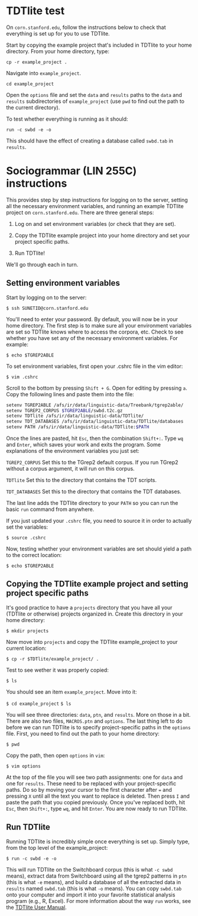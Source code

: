 # TDTlite test

On `corn.stanford.edu`, follow the instructions below to check that everything is set up for you to use TDTlite.

Start by copying the example project that's included in TDTlite to your home directory. From your home directory, type:

`cp -r example_project .`

Navigate into `example_project`.

`cd example_project`

Open the `options` file and set the `data` and `results` paths to the `data` and `results` subdirectories of `example_project` (use `pwd` to find out the path to the current directory).  

To test whether everything is running as it should:

`run -c swbd -e -o`

This should have the effect of creating a database called `swbd.tab` in `results`. 

# Sociogrammar (LIN 255C) instructions

This provides step by step instructions for logging on to the server, setting all the necessary environment variables, and running an example TDTlite project on `corn.stanford.edu`. There are three general steps:

1. Log on and set environment variables (or check that they are set).

2. Copy the TDTlite example project into your home directory and set your project specific paths.

3. Run TDTlite!

We'll go through each in turn.

## Setting environment variables

Start by logging on to the server:

`$ ssh SUNETID@corn.stanford.edu`

You'll need to enter your password. By default, you will now be in your home directory. The first step is to make sure all your environment variables are set so TDTlite knows where to access the corpora, etc. Check to see whether you have set any of the necessary environment variables. For example:

`$ echo $TGREP2ABLE`

To set environment variables, first open your .cshrc file in the vim editor:

`$ vim .cshrc`

Scroll to the bottom by pressing `Shift + G`. Open for editing by pressing `a`. Copy the following lines and paste them into the file:

```bash
setenv TGREP2ABLE /afs/ir/data/linguistic-data/Treebank/tgrep2able/
setenv TGREP2_CORPUS $TGREP2ABLE/swbd.t2c.gz
setenv TDTlite /afs/ir/data/linguistic-data/TDTlite/
setenv TDT_DATABASES /afs/ir/data/linguistic-data/TDTlite/databases
setenv PATH /afs/ir/data/linguistic-data/TDTlite:$PATH
```

Once the lines are pasted, hit `Esc`, then the combination `Shift+:`. Type `wq` and `Enter`, which saves your work and exits the program. Some explanations of the environment variables you just set:

`TGREP2_CORPUS` Set this to the TGrep2 default corpus. If you run TGrep2 without a corpus argument, it will run on this corpus. 

`TDTlite` Set this to the directory that contains the TDT scripts. 

`TDT_DATABASES` Set this to the directory that contains the TDT databases. 

The last line adds the TDTlite directory to your `PATH` so you can run the basic `run` command from anywhere. 

If you just updated your `.cshrc` file, you need to source it in order to actually set the variables:

`$ source .cshrc`

Now, testing whether your environment variables are set should yield a path to the correct location:

`$ echo $TGREP2ABLE`

## Copying the TDTlite example project and setting project specific paths

It's good practice to have a `projects` directory that you have all your (TDTlite or otherwise) projects organized in. Create this directory in your home directory:

`$ mkdir projects`

Now move into `projects` and copy the TDTlite example_project to your current location:

`$ cp -r $TDTlite/example_project/ .`

Test to see wether it was properly copied:

`$ ls`

You should see an item `example_project`. Move into it:

`$ cd example_project`
`$ ls`

You will see three directories: `data`, `ptn`, and `results`. More on those in a bit. There are also two files, `MACROS.ptn` and `options`. The last thing left to do before we can run TDTlite is to specify project-specific paths in the `options` file. First, you need to find out the path to your home directory:

`$ pwd`

Copy the path, then open `options` in `vim`:

`$ vim options`

At the top of the file you will see two path assignments: one for `data` and one for `results`. These need to be replaced with your project-specific paths. Do so by moving your cursor to the first character after `=` and pressing `X` until all the text you want to replace is deleted. Then press `I` and paste the path that you copied previously. Once you've replaced both, hit `Esc`, then `Shift+:`, type `wq`, and hit `Enter`. You are now ready to run TDTlite.

## Run TDTlite

Running TDTlite is incredibly simple once everything is set up. Simply type, from the top level of the example_project:

`$ run -c swbd -e -o`

This will run TDTlite on the Switchboard corpus (this is what `-c swbd` means), extract data from Switchboard using all the tgrep2 patterns in `ptn` (this is what `-e` means), and build a database of all the extracted data in `results` named `swbd.tab` (this is what `-o` means). You can copy `swbd.tab` onto your computer and import it into your favorite statistical analysis program (e.g., R, Excel). For more information about the way `run` works, see the [TDTlite User Manual](https://github.com/thegricean/TDTlite/blob/master/docs/tdt_manual.pdf).

